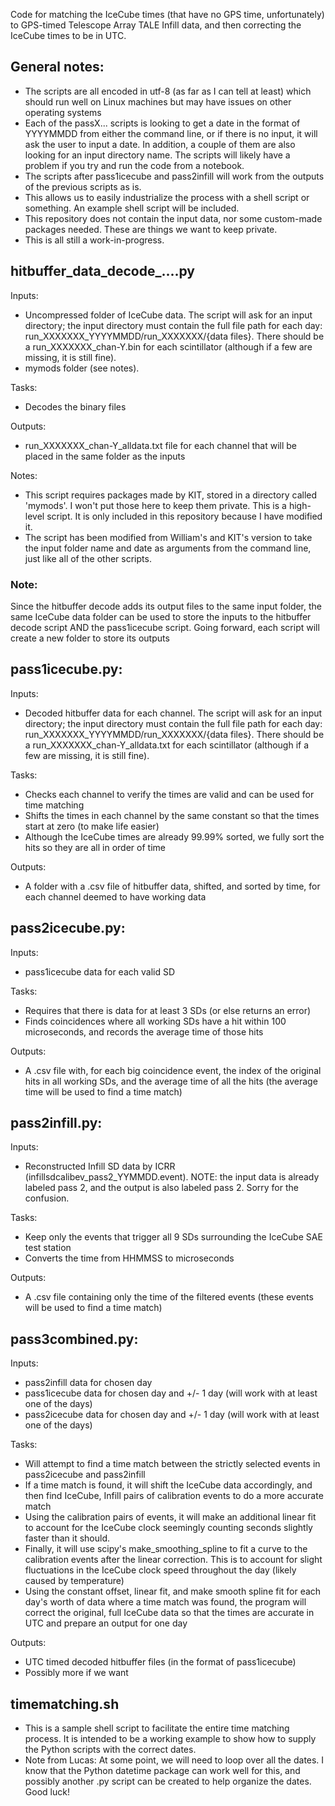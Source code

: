 Code for matching the IceCube times (that have no GPS time, unfortunately) to GPS-timed Telescope Array TALE Infill data, and then correcting the IceCube times to be in UTC.

## General notes:
- The scripts are all encoded in utf-8 (as far as I can tell at least) which should run well on Linux machines but may have issues on other operating systems
- Each of the passX... scripts is looking to get a date in the format of YYYYMMDD from either the command line, or if there is no input, it will ask the user to input a date. In addition, a couple of them are also looking for an input directory name. The scripts will likely have a problem if you try and run the code from a notebook.
- The scripts after pass1icecube and pass2infill will work from the outputs of the previous scripts as is.
- This allows us to easily industrialize the process with a shell script or something. An example shell script will be included.
- This repository does not contain the input data, nor some custom-made packages needed. These are things we want to keep private.
- This is all still a work-in-progress.

## hitbuffer_data_decode_....py
Inputs:
- Uncompressed folder of IceCube data. The script will ask for an input directory; the input directory must contain the full file path for each day: run_XXXXXXX_YYYYMMDD/run_XXXXXXX/{data files}. There should be a run_XXXXXXX_chan-Y.bin for each scintillator (although if a few are missing, it is still fine).
- mymods folder (see notes).

Tasks:
- Decodes the binary files
  
Outputs:
- run_XXXXXXX_chan-Y_alldata.txt file for each channel that will be placed in the same folder as the inputs

Notes:
- This script requires packages made by KIT, stored in a directory called 'mymods'. I won't put those here to keep them private. This is a high-level script. It is only included in this repository because I have modified it.
- The script has been modified from William's and KIT's version to take the input folder name and date as arguments from the command line, just like all of the other scripts.

### Note:
Since the hitbuffer decode adds its output files to the same input folder, the same IceCube data folder can be used to store the inputs to the hitbuffer decode script AND the pass1icecube script. Going forward, each script will create a new folder to store its outputs

## pass1icecube.py:
Inputs:
- Decoded hitbuffer data for each channel. The script will ask for an input directory; the input directory must contain the full file path for each day: run_XXXXXXX_YYYYMMDD/run_XXXXXXX/{data files}. There should be a run_XXXXXXX_chan-Y_alldata.txt for each scintillator (although if a few are missing, it is still fine).

  
Tasks:
- Checks each channel to verify the times are valid and can be used for time matching
- Shifts the times in each channel by the same constant so that the times start at zero (to make life easier)
- Although the IceCube times are already 99.99% sorted, we fully sort the hits so they are all in order of time

Outputs:
- A folder with a .csv file of hitbuffer data, shifted, and sorted by time, for each channel deemed to have working data

## pass2icecube.py:
Inputs:
- pass1icecube data for each valid SD

Tasks:
- Requires that there is data for at least 3 SDs (or else returns an error)
- Finds coincidences where all working SDs have a hit within 100 microseconds, and records the average time of those hits
  
Outputs:
- A .csv file with, for each big coincidence event, the index of the original hits in all working SDs, and the average time of all the hits (the average time will be used to find a time match)

## pass2infill.py:
Inputs:
- Reconstructed Infill SD data by ICRR (infillsdcalibev_pass2_YYMMDD.event). NOTE: the input data is already labeled pass 2, and the output is also labeled pass 2. Sorry for the confusion.
  
Tasks:
- Keep only the events that trigger all 9 SDs surrounding the IceCube SAE test station
- Converts the time from HHMMSS to microseconds
  
Outputs:
- A .csv file containing only the time of the filtered events (these events will be used to find a time match)

## pass3combined.py:
Inputs:
- pass2infill data for chosen day
- pass1icecube data for chosen day and +/- 1 day (will work with at least one of the days)
- pass2icecube data for chosen day and +/- 1 day (will work with at least one of the days)
  
Tasks:
- Will attempt to find a time match between the strictly selected events in pass2icecube and pass2infill
- If a time match is found, it will shift the IceCube data accordingly, and then find IceCube, Infill pairs of calibration events to do a more accurate match
- Using the calibration pairs of events, it will make an additional linear fit to account for the IceCube clock seemingly counting seconds slightly faster than it should. 
- Finally, it will use scipy's make_smoothing_spline to fit a curve to the calibration events after the linear correction. This is to account for slight fluctuations in the IceCube clock speed throughout the day (likely caused by temperature)
- Using the constant offset, linear fit, and make smooth spline fit for each day's worth of data where a time match was found, the program will correct the original, full IceCube data so that the times are accurate in UTC and prepare an output for one day
  
Outputs:
- UTC timed decoded hitbuffer files (in the format of pass1icecube)
- Possibly more if we want

## timematching.sh
- This is a sample shell script to facilitate the entire time matching process. It is intended to be a working example to show how to supply the Python scripts with the correct dates.
- Note from Lucas: At some point, we will need to loop over all the dates. I know that the Python datetime package can work well for this, and possibly another .py script can be created to help organize the dates. Good luck!
